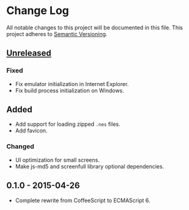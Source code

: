 # Change Log
All notable changes to this project will be documented in this file.
This project adheres to [Semantic Versioning](http://semver.org/).

## [Unreleased][unreleased]
### Fixed
- Fix emulator initialization in Internet Explorer.
- Fix build process initialization on Windows.

## Added
- Add support for loading zipped `.nes` files.
- Add favicon.

### Changed
- UI optimization for small screens.
- Make js-md5 and screenfull library optional dependencies.

## 0.1.0 - 2015-04-26
- Complete rewrite from CoffeeScript to ECMAScript 6.

[unreleased]: https://github.com/jpikl/cfxnes/compare/v0.1.0...HEAD
